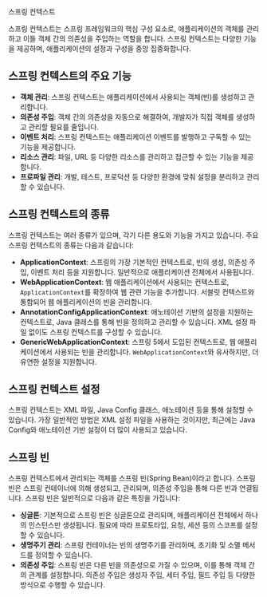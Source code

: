 스프링 컨텍스트

스프링 컨텍스트는 스프링 프레임워크의 핵심 구성 요소로, 애플리케이션의 객체를 관리하고 이들 객체 간의 의존성을 주입하는 역할을 합니다. 스프링 컨텍스트는 다양한 기능을 제공하며, 애플리케이션의 설정과 구성을 중앙 집중화합니다.
## 스프링 컨텍스트의 주요 기능
- **객체 관리**: 스프링 컨텍스트는 애플리케이션에서 사용되는 객체(빈)를 생성하고 관리합니다.
- **의존성 주입**: 객체 간의 의존성을 자동으로 해결하여, 개발자가 직접 객체를 생성하고 관리할 필요를 줄입니다.
- **이벤트 처리**: 스프링 컨텍스트는 애플리케이션 이벤트를 발행하고 구독할 수 있는 기능을 제공합니다.
- **리소스 관리**: 파일, URL 등 다양한 리소스를 관리하고 접근할 수 있는 기능을 제공합니다.
- **프로파일 관리**: 개발, 테스트, 프로덕션 등 다양한 환경에 맞춰 설정을 분리하고 관리할 수 있습니다.
## 스프링 컨텍스트의 종류
스프링 컨텍스트는 여러 종류가 있으며, 각기 다른 용도와 기능을 가지고 있습니다. 주요 스프링 컨텍스트의 종류는 다음과 같습니다:
- **ApplicationContext**: 스프링의 가장 기본적인 컨텍스트로, 빈의 생성, 의존성 주입, 이벤트 처리 등을 지원합니다. 일반적으로 애플리케이션 전체에서 사용됩니다.      
- **WebApplicationContext**: 웹 애플리케이션에서 사용되는 컨텍스트로, `ApplicationContext`를 확장하여 웹 관련 기능을 추가합니다. 서블릿 컨텍스트와 통합되어 웹 애플리케이션의 빈을 관리합니다.
- **AnnotationConfigApplicationContext**: 애노테이션 기반의 설정을 지원하는 컨텍스트로, Java 클래스를 통해 빈을 정의하고 관리할 수 있습니다. XML 설정 파일 없이도 스프링 컨텍스트를 구성할 수 있습니다.
- **GenericWebApplicationContext**: 스프링 5에서 도입된 컨텍스트로, 웹 애플리케이션에서 사용되는 빈을 관리합니다. `WebApplicationContext`와 유사하지만, 더 유연한 설정을 지원합니다.
## 스프링 컨텍스트 설정
스프링 컨텍스트는 XML 파일, Java Config 클래스, 애노테이션 등을 통해 설정할 수 있습니다. 가장 일반적인 방법은 XML 설정 파일을 사용하는 것이지만, 최근에는 Java Config와 애노테이션 기반 설정이 더 많이 사용되고 있습니다.

## 스프링 빈
스프링 컨텍스트에서 관리되는 객체를 스프링 빈(Spring Bean)이라고 합니다. 스프링 빈은 스프링 컨테이너에 의해 생성되고, 관리되며, 의존성 주입을 통해 다른 빈과 연결됩니다. 스프링 빈은 일반적으로 다음과 같은 특징을 가집니다:
- **싱글톤**: 기본적으로 스프링 빈은 싱글톤으로 관리되며, 애플리케이션 전체에서 하나의 인스턴스만 생성됩니다. 필요에 따라 프로토타입, 요청, 세션 등의 스코프를 설정할 수 있습니다.
- **생명주기 관리**: 스프링 컨테이너는 빈의 생명주기를 관리하며, 초기화 및 소멸 메서드를 정의할 수 있습니다.    
- **의존성 주입**: 스프링 빈은 다른 빈을 의존성으로 가질 수 있으며, 이를 통해 객체 간의 관계를 설정합니다. 의존성 주입은 생성자 주입, 세터 주입, 필드 주입 등 다양한 방식으로 수행할 수 있습니다.

